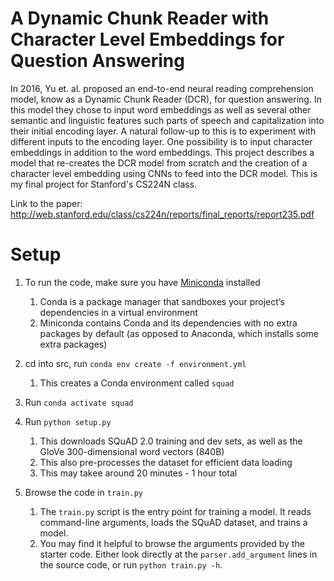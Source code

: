 # A Dynamic Chunk Reader with Character Level Embeddings for Question Answering

In 2016, Yu et. al. proposed an end-to-end neural reading comprehension model, know as a Dynamic Chunk Reader (DCR), for question answering. In this model they chose to input word embeddings as well as several other semantic and linguistic features such parts of speech and capitalization into their initial encoding layer. A natural follow-up to this is to experiment with different inputs to the encoding layer. One possibility is to input character embeddings in addition to the word embeddings. This project describes a model that re-creates the DCR model from scratch and the creation of a character level embedding using CNNs to feed into the DCR model.
This is my final project for Stanford's CS224N class.

Link to the paper: 
http://web.stanford.edu/class/cs224n/reports/final_reports/report235.pdf 

# Setup

1. To run the code, make sure you have [Miniconda](https://conda.io/docs/user-guide/install/index.html#regular-installation) installed
    1. Conda is a package manager that sandboxes your project’s dependencies in a virtual environment
    2. Miniconda contains Conda and its dependencies with no extra packages by default (as opposed to Anaconda, which installs some extra packages)

2. cd into src, run `conda env create -f environment.yml`
    1. This creates a Conda environment called `squad`

3. Run `conda activate squad`
  
4. Run `python setup.py`
    1. This downloads SQuAD 2.0 training and dev sets, as well as the GloVe 300-dimensional word vectors (840B)
    2. This also pre-processes the dataset for efficient data loading
    3. This may takee around 20 minutes - 1 hour total  

5. Browse the code in `train.py`
    1. The `train.py` script is the entry point for training a model. It reads command-line arguments, loads the SQuAD dataset, and trains a model.
    2. You may find it helpful to browse the arguments provided by the starter code. Either look directly at the `parser.add_argument` lines in the source code, or run `python train.py -h`.

